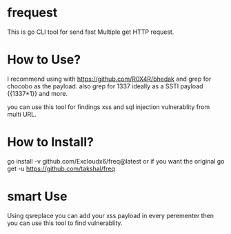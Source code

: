 # frequest
This is go CLI tool for send fast Multiple  get HTTP request.

# How to Use?
I recommend using with https://github.com/R0X4R/bhedak and grep for chocobo as the payload. also grep for 1337 ideally as a SSTI payload {{1337*1}} and more.

you can use this tool for findings xss and sql injection vulnerablity from multi URL.

# How to Install?
go install -v github.com/Excloudx6/freq@latest
    or if you want the original
go get -u https://github.com/takshal/freq


# smart Use
Using qsreplace you can add your xss payload in every perementer then you can use this tool to find vulnerablity.
